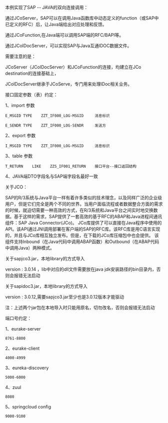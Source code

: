 本例实现了SAP -- JAVA的双向连接调用：

通过JCoServer，SAP可以在调用Java函数库中动态定义的function（或SAP中已定义的RFC）后，让Java端给出对应处理和反馈。

通过JCoFunction,在Java端可以调用SAP端的RFC/BAPI等。

通过JCoIDocServer，可以实现SAP与Java互通IDOC数据文件。

需要注意的是：

JCoServer（JCoIDocServer）和JCoFunction的连接，均建立在JCo destination的连接基础上，

JCoIDocServer继承于JCoServe，专门用来处理IDoc相关业务。

接口固定参数（表）约定：

1、import 参数

    E_MSGID	TYPE	ZZT_IF000_LOG-MSGID	    消息标识
    
    E_SENDR	TYPE	ZZT_IF000_LOG-SENDR	    发送方
    
2、export 参数

    I_MSGID	TYPE	ZZT_IF000_LOG-MSGID	    消息标识
    
3、table  参数
    
    T_RETURN	LIKE	ZZS_IF001_RETURN	接口平台--接口返回结构
    
    
4、JAVA端DTO字段名与SAP端字段名最好一致


关于JCO：

SAP的R/3系统与Java平台一样有着许多类似的技术理念，以及同样广泛的企业级用户，但是它们完全是两个不同的世界。当用户面临流程或者数据整合方面的需求的时候，就迫切需要一种高效的方式，在R/3系统和Java平台之间实时地交换数据。基于这样的需求，SAP提供了一套高效的基于RFC的ABAP和Java进程间通讯组件：SAP Java Connector(JCo)。
JCo库提供了可以直接在Java程序中使用的API。该API通过JNI调用部署在客户端的SAP的RFC库。该RFC库是用C语言实现的，并且与JCo库相互独立发布。但是，在下载的JCo库压缩包中也会提供。
该组件支持Inbound（在Java代码中调用ABAP函数）和Outbound（在ABAP代码中调用Java）两种模式。

关于sapjco3.jar，本地library的方式导入

version : 3.0.14 ，lib中对应的dll文件需要放在java jdk安装路径的bin目录内，否则会报错无法启动

关于sapidoc3.jar，本地library的方式导入

version : 3.0.12,需要sapjco3.jar至少也是3.0.12版本才能驱动

注：上述两个jar包在本地导入时只能用原名，切勿改名，否则会报错无法启动


端口号约定：

1、eurake-server

    8761-8800

2、eurake-client

    4000-4999
    
3、eureka-discovery

    5000-6000

4、zuul

    8080
    
5、springcloud config

    9000-9100

